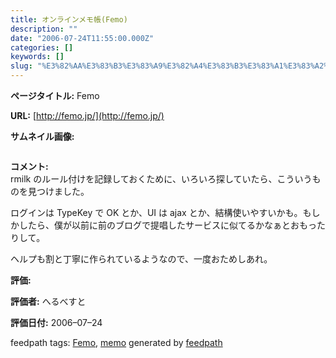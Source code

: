 ```yaml
---
title: オンラインメモ帳(Femo)
description: ""
date: "2006-07-24T11:55:00.000Z"
categories: []
keywords: []
slug: "%E3%82%AA%E3%83%B3%E3%83%A9%E3%82%A4%E3%83%B3%E3%83%A1%E3%83%A2%E5%B8%B3%28Femo%29"
---
```


**ページタイトル:** Femo

**URL:** [http://femo.jp/](http://femo.jp/)

**サムネイル画像:**

![]()

**コメント:**   
rmilk のルール付けを記録しておくために、いろいろ探していたら、こういうものを見つけました。

ログインは TypeKey で OK とか、UI は ajax とか、結構使いやすいかも。もしかしたら、僕が以前に前のブログで提唱したサービスに似てるかなぁとおもったりして。

ヘルプも割と丁寧に作られているようなので、一度おためしあれ。

**評価:**

**評価者:** へるべすと

**評価日付:** 2006–07–24

feedpath tags: [Femo](http://feedpath.jp/search/index.csp?search_text=Femo), [memo](http://feedpath.jp/search/index.csp?search_text=memo) generated by [feedpath](http://feedpath.jp)
